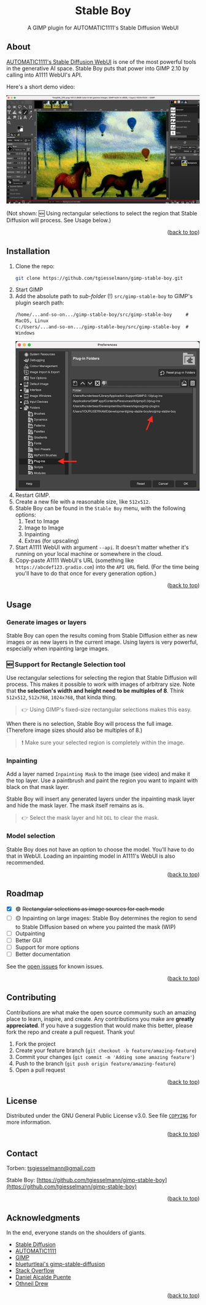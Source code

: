 <a name="readme-top"></a>

<div>
<h1 align="center">Stable Boy</h1>
  <p align="center">
    A GIMP plugin for AUTOMATIC1111's Stable Diffusion WebUI
  </p>
</div>

<!-- ABOUT THE PROJECT -->
## About

[AUTOMATIC1111's Stable Diffusion WebUI](https://github.com/AUTOMATIC1111/stable-diffusion-webui) is one of the most powerful tools in the generative AI space. Stable Boy puts that power into GIMP 2.10 by calling into A1111 WebUI's API.

Here's a short demo video:

[![A short demo](./public/images/demo-video-screenshot.png)](https://youtu.be/YMVog30OcTI)

(Not shown: 🆕 Using rectangular selections to select the region that Stable Diffusion will process. See Usage below.)

<p align="right">(<a href="#readme-top">back to top</a>)</p>


## Installation

1. Clone the repo:
   ```sh
   git clone https://github.com/tgiesselmann/gimp-stable-boy.git
   ```
2. Start GIMP
3. Add the absolute path to _sub-folder_ (!) `src/gimp-stable-boy` to GIMP's plugin search path:
   ```
   /home/...and-so-on.../gimp-stable-boy/src/gimp-stable-boy     # MacOS, Linux
   C:/Users/...and-so-on.../gimp-stable-boy/src/gimp-stable-boy  # Windows
   ```
   ![GIMP Preferences](public/images/gimp-prefs-plugin-path.png)
4. Restart GIMP.
5. Create a new file with a reasonable size, like `512x512`.
6. Stable Boy can be found in the `Stable Boy` menu, with the following options:
   1. Text to Image
   2. Image to Image
   3. Inpainting
   4. Extras (for upscaling)
7. Start A1111 WebUI with argument `--api`. It doesn't matter whether it's running on your local machine or somewhere in the cloud.
8. Copy-paste A1111 WebUI's URL (something like `https://abcdef123.gradio.com`) into the `API URL` field. (For the time being you'll have to do that once for every generation option.)


<p align="right">(<a href="#readme-top">back to top</a>)</p>



<!-- USAGE EXAMPLES -->
## Usage

### Generate images or layers

Stable Boy can open the results coming from Stable Diffusion either as new images or as new layers in the current image. Using layers is very powerful, especially when inpainting large images.

### 🆕 Support for Rectangle Selection tool

Use rectangular selections for selecting the region that Stable Diffusion will process. This makes it possible to work with images of arbitrary size. Note that **the selection's width and height need to be multiples of 8**. Think `512x512`, `512x768`, `1024x768`, that kinda thing.

> 👉 Using GIMP's fixed-size rectangular selections makes this easy.

When there is no selection, Stable Boy will process the full image. (Therefore image sizes should also be multiples of 8.)

> ❗️ Make sure your selected region is completely within the image.

### Inpainting

Add a layer named `Inpainting Mask` to the image (see video) and make it the top layer. Use a paintbrush and paint the region you want to inpaint with black on that mask layer.

Stable Boy will insert any generated layers under the inpainting mask layer and hide the mask layer. The mask itself remains as is.

> 👉 Select the mask layer and hit `DEL` to clear the mask.

### Model selection

Stable Boy does not have an option to choose the model. You'll have to do that in WebUI. Loading an inpainting model in A1111's WebUI is also recommended.

<p align="right">(<a href="#readme-top">back to top</a>)</p>



<!-- ROADMAP -->
## Roadmap

- [X] 🟢 ~~Rectangular selections as image sources for each mode~~
- [ ] 🟡 Inpainting on large images: Stable Boy determines the region to send to Stable Diffusion based on where you painted the mask (WIP)
- [ ] Outpainting
- [ ] Better GUI
- [ ] Support for more options
- [ ] Better documentation

See the [open issues](https://github.com/tgiesselmann/gimp-stable-boy/issues) for known issues.

<p align="right">(<a href="#readme-top">back to top</a>)</p>



<!-- CONTRIBUTING -->
## Contributing

Contributions are what make the open source community such an amazing place to learn, inspire, and create. Any contributions you make are **greatly appreciated**. If you have a suggestion that would make this better, please fork the repo and create a pull request. Thank you!

1. Fork the project
2. Create your feature branch (`git checkout -b feature/amazing-feature`)
3. Commit your changes (`git commit -m 'Adding some amazing feature'`)
4. Push to the branch (`git push origin feature/amazing-feature`)
5. Open a pull request

<p align="right">(<a href="#readme-top">back to top</a>)</p>



<!-- LICENSE -->
## License

Distributed under the GNU General Public License v3.0. See file [`COPYING`](COPYING) for more information.

<p align="right">(<a href="#readme-top">back to top</a>)</p>



<!-- CONTACT -->
## Contact

Torben: tsgiesselmann@gmail.com

Stable Boy: [https://github.com/tgiesselmann/gimp-stable-boy](https://github.com/tgiesselmann/gimp-stable-boy)

<p align="right">(<a href="#readme-top">back to top</a>)</p>



<!-- ACKNOWLEDGMENTS -->
## Acknowledgments

In the end, everyone stands on the shoulders of giants.

* [Stable Diffusion](https://github.com/CompVis/stable-diffusion)
* [AUTOMATIC1111](https://github.com/AUTOMATIC1111/stable-diffusion-webui)
* [GIMP](https://www.gimp.org/)
* [blueturtleai's gimp-stable-diffusion](https://github.com/blueturtleai/gimp-stable-diffusion)
* [Stack Overflow](https://stackoverflow.com/)
* [Daniel Alcalde Puente](https://github.com/danielalcalde)
* [Othneil Drew](https://github.com/othneildrew)

<p align="right">(<a href="#readme-top">back to top</a>)</p>
